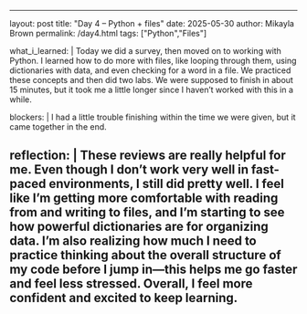 
---
layout: post
title: "Day 4 – Python + files"
date: 2025-05-30
author: Mikayla Brown
permalink: /day4.html
tags: ["Python","Files"]

what_i_learned: |
  Today we did a survey, then moved on to working with Python. I learned how to do more with files, like looping through them, using 
  dictionaries with data, and even checking for a word in a file. We practiced these concepts and then did two labs. We were supposed to 
  finish in about 15 minutes, but it took me a little longer since I haven’t worked with this in a while.

blockers: |
  I had a little trouble finishing within the time we were given, but it came together in the end.
 
reflection: |
  These reviews are really helpful for me. Even though I don’t work very well in fast-paced environments, I still did pretty well. I feel like
  I’m getting more comfortable with reading from and writing to files, and I’m starting to see how powerful dictionaries are for organizing 
  data. I’m also realizing how much I need to practice thinking about the overall structure of my code before I jump in—this helps me go faster 
  and feel less stressed. Overall, I feel more confident and excited to keep learning.
---


